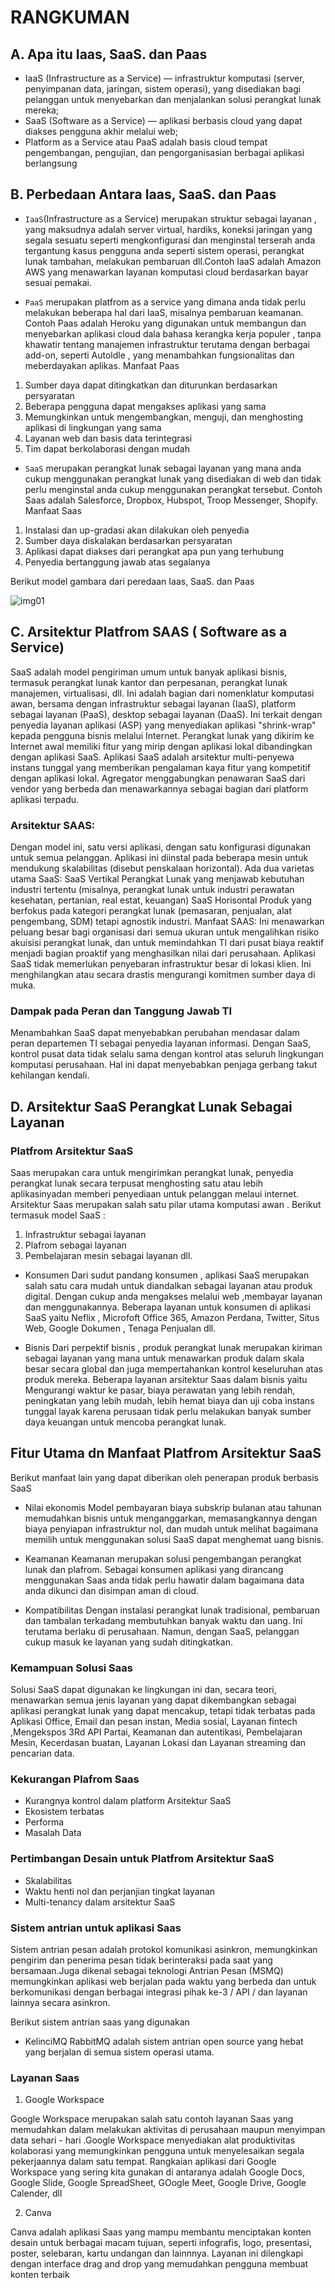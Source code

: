 # RANGKUMAN

## A. Apa itu Iaas, SaaS. dan Paas
- IaaS (Infrastructure as a Service) — infrastruktur komputasi (server, penyimpanan data, jaringan, sistem operasi), yang disediakan bagi pelanggan untuk menyebarkan dan menjalankan solusi perangkat lunak mereka;
- SaaS (Software as a Service) — aplikasi berbasis cloud yang dapat diakses pengguna akhir melalui web;
- Platform as a Service atau PaaS adalah basis cloud tempat pengembangan, pengujian, dan pengorganisasian berbagai aplikasi berlangsung


## B. Perbedaan Antara Iaas, SaaS. dan Paas
- ```IaaS```(Infrastructure as a Service) merupakan struktur sebagai layanan , yang maksudnya adalah server virtual, hardiks, koneksi jaringan yang segala sesuatu seperti mengkonfigurasi dan menginstal terserah anda tergantung kasus pengguna anda seperti sistem operasi, perangkat lunak tambahan, melakukan pembaruan dll.Contoh IaaS adalah Amazon AWS yang menawarkan layanan komputasi cloud berdasarkan bayar sesuai pemakai.

- ```PaaS``` merupakan platfrom as a service yang dimana anda tidak perlu melakukan beberapa hal dari IaaS, misalnya pembaruan keamanan. Contoh Paas adalah Heroku yang digunakan untuk membangun dan menyebarkan aplikasi cloud dala bahasa kerangka kerja populer , tanpa khawatir tentang manajemen infrastruktur terutama dengan berbagai add-on, seperti Autoldle , yang menambahkan fungsionalitas dan meberdayakan aplikas.
 Manfaat Paas
 1. Sumber daya dapat ditingkatkan dan diturunkan berdasarkan persyaratan
 2. Beberapa pengguna dapat mengakses aplikasi yang sama
 3. Memungkinkan untuk mengembangkan, menguji, dan menghosting aplikasi di lingkungan yang sama
 4. Layanan web dan basis data terintegrasi
 5. Tim dapat berkolaborasi dengan mudah


- ```SaaS``` merupakan perangkat lunak sebagai layanan yang mana anda cukup menggunakan perangkat lunak yang disediakan di web dan tidak perlu menginstal anda cukup menggunakan perangkat tersebut. Contoh Saas adalah Salesforce, Dropbox, Hubspot, Troop Messenger, Shopify.
Manfaat Saas
1. Instalasi dan up-gradasi akan dilakukan oleh penyedia
2. Sumber daya diskalakan berdasarkan persyaratan
3. Aplikasi dapat diakses dari perangkat apa pun yang terhubung
4. Penyedia bertanggung jawab atas segalanya

Berikut model gambara dari peredaan Iaas, SaaS. dan Paas

![img01](foto2/01.png)

## C. Arsitektur Platfrom SAAS ( Software as a Service)
SaaS adalah model pengiriman umum untuk banyak aplikasi bisnis, termasuk perangkat lunak kantor dan perpesanan, perangkat lunak manajemen, virtualisasi, dll. Ini adalah bagian dari nomenklatur komputasi awan, bersama dengan infrastruktur sebagai layanan (IaaS), platform sebagai layanan (PaaS), desktop sebagai layanan (DaaS).
Ini terkait dengan penyedia layanan aplikasi (ASP) yang menyediakan aplikasi "shrink-wrap" kepada pengguna bisnis melalui Internet. Perangkat lunak yang dikirim ke Internet awal memiliki fitur yang mirip dengan aplikasi lokal dibandingkan dengan aplikasi SaaS.
Aplikasi SaaS adalah arsitektur multi-penyewa instans tunggal yang memberikan pengalaman kaya fitur yang kompetitif dengan aplikasi lokal. Agregator menggabungkan penawaran SaaS dari vendor yang berbeda dan menawarkannya sebagai bagian dari platform aplikasi terpadu.
### Arsitektur SAAS:
Dengan model ini, satu versi aplikasi, dengan satu konfigurasi digunakan untuk semua pelanggan. Aplikasi ini diinstal pada beberapa mesin untuk mendukung skalabilitas (disebut penskalaan horizontal).
Ada dua varietas utama SaaS:
SaaS Vertikal
Perangkat Lunak yang menjawab kebutuhan industri tertentu (misalnya, perangkat lunak untuk industri perawatan kesehatan, pertanian, real estat, keuangan)
SaaS Horisontal
Produk yang berfokus pada kategori perangkat lunak (pemasaran, penjualan, alat pengembang, SDM) tetapi agnostik industri.
Manfaat SAAS:
Ini menawarkan peluang besar bagi organisasi dari semua ukuran untuk mengalihkan risiko akuisisi perangkat lunak, dan untuk memindahkan TI dari pusat biaya reaktif menjadi bagian proaktif yang menghasilkan nilai dari perusahaan.  Aplikasi SaaS tidak memerlukan penyebaran infrastruktur besar di lokasi klien. Ini menghilangkan atau secara drastis mengurangi komitmen sumber daya di muka.

### Dampak pada Peran dan Tanggung Jawab TI
Menambahkan SaaS dapat menyebabkan perubahan mendasar dalam peran departemen TI sebagai penyedia layanan informasi. Dengan SaaS, kontrol pusat data tidak selalu sama dengan kontrol atas seluruh lingkungan komputasi perusahaan. Hal ini dapat menyebabkan penjaga gerbang takut kehilangan kendali.

## D. Arsitektur SaaS Perangkat Lunak Sebagai Layanan
### Platfrom Arsitektur SaaS
Saas merupakan cara untuk mengirimkan perangkat lunak, penyedia perangkat lunak secara terpusat menghosting satu atau lebih aplikasinyadan memberi penyediaan untuk pelanggan melaui internet. Arsitektur Saas merupakan salah satu pilar utama komputasi awan .
Berikut termasuk model SaaS :
1. Infrastruktur sebagai layanan
2. Plafrom sebagai layanan
3. Pembelajaran mesin sebagai layanan dll.

- Konsumen
Dari sudut pandang konsumen , aplikasi SaaS merupakan salah satu cara mudah untuk diandalkan sebagai layanan atau produk digital. Dengan cukup anda mengakses melalui web ,membayar layanan dan menggunakannya. Beberapa layanan untuk konsumen di aplikasi SaaS yaitu Neflix , Microfoft Office 365, Amazon Perdana, Twitter, Situs Web, Google Dokumen , Tenaga Penjualan dll.

- Bisnis
Dari perpektif bisnis , produk perangkat lunak merupakan kiriman sebagai layanan yang mana untuk menawarkan produk dalam skala besar secara global dan juga mempertahankan kontrol keseluruhan atas produk mereka. Beberapa layanan arsitektur Saas dalam bisnis yaitu Mengurangi waktur ke pasar, biaya perawatan yang lebih rendah, peningkatan yang lebih mudah, lebih hemat biaya dan uji coba instans tunggal layak karena perusaan tidak perlu melakukan banyak sumber daya keuangan untuk mencoba perangkat lunak.

## Fitur Utama dn Manfaat Platfrom Arsitektur SaaS
Berikut manfaat lain yang dapat diberikan oleh penerapan produk berbasis SaaS
- Nilai ekonomis
Model pembayaran biaya subskrip bulanan atau tahunan memudahkan bisnis untuk menganggarkan, memasangkannya dengan biaya penyiapan infrastruktur nol, dan mudah untuk melihat bagaimana memilih untuk menggunakan solusi SaaS dapat menghemat uang bisnis.

- Keamanan
Keamanan merupakan solusi pengembangan perangkat lunak dan plafrom. Sebagai konsumen aplikasi yang dirancang menggunakan Saas anda tidak perlu hawatir dalam bagaimana data anda dikunci dan disimpan aman di cloud.

- Kompatibilitas
Dengan instalasi perangkat lunak tradisional, pembaruan dan tambalan terkadang membutuhkan banyak waktu dan uang. Ini terutama berlaku di perusahaan. Namun, dengan SaaS, pelanggan cukup masuk ke layanan yang sudah ditingkatkan.

### Kemampuan Solusi Saas

Solusi SaaS dapat digunakan ke lingkungan ini dan, secara teori, menawarkan semua jenis layanan yang dapat dikembangkan sebagai aplikasi perangkat lunak yang dapat mencakup, tetapi tidak terbatas pada Aplikasi Office, Email dan pesan instan, Media sosial, Layanan fintech ,Mengekspos 3Rd API Partai, Keamanan dan autentikasi, Pembelajaran Mesin, Kecerdasan buatan, Layanan Lokasi dan Layanan streaming dan pencarian data.

### Kekurangan Plafrom Saas
- Kurangnya kontrol dalam platform Arsitektur SaaS
- Ekosistem terbatas
- Performa
- Masalah Data

### Pertimbangan Desain untuk Platfrom Arsitektur SaaS
- Skalabilitas
- Waktu henti nol dan perjanjian tingkat layanan
- Multi-tenancy dalam arsitektur SaaS

### Sistem antrian untuk aplikasi Saas
Sistem antrian pesan adalah protokol komunikasi asinkron, memungkinkan pengirim dan penerima pesan tidak berinteraksi pada saat yang bersamaan.Juga dikenal sebagai teknologi Antrian Pesan (MSMQ) memungkinkan aplikasi web berjalan pada waktu yang berbeda dan untuk berkomunikasi dengan berbagai integrasi pihak ke-3 / API / dan layanan lainnya secara asinkron.

Berikut sistem antrian saas yang digunakan

- KelinciMQ
RabbitMQ adalah sistem antrian open source yang hebat yang berjalan di semua sistem operasi utama.


### Layanan Saas

1. Google Workspace

Google Workspace merupakan salah satu contoh layanan Saas yang memudahkan dalam melakukan aktivitas di perusahaan maupun menyimpan data sehari - hari .Google Workspace menyediakan alat produktivitas kolaborasi yang memungkinkan pengguna untuk menyelesaikan segala pekerjaannya dalam satu tempat. Rangkaian aplikasi dari Google Workspace yang sering kita gunakan di antaranya adalah Google Docs, Google Slide, Google SpreadSheet, GOogle Meet, Google Drive, Google Calender, dll

2. Canva

Canva adalah aplikasi Saas yang mampu membantu menciptakan konten desain untuk berbagai macam tujuan, seperti infografis, logo, presentasi, poster, selebaran, kartu undangan dan lainnnya. Layanan ini dilengkapi dengan interface drag and drop yang memudahkan pengguna membuat konten terbaik







